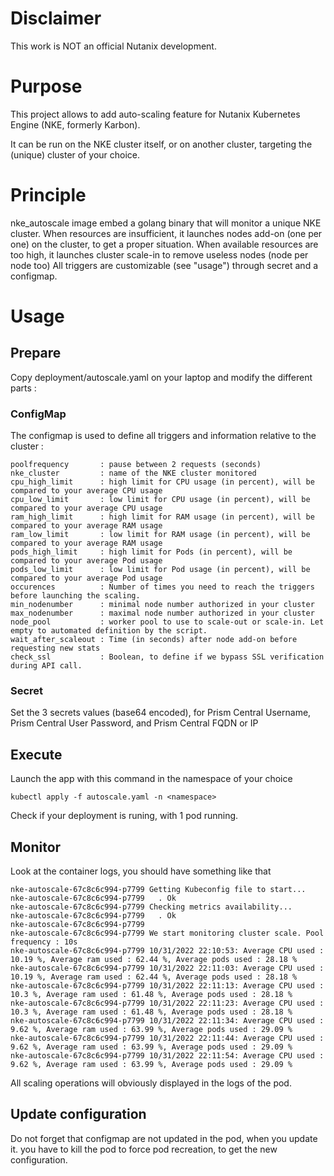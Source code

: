 # Disclaimer

This work is NOT an official Nutanix development. 

# Purpose

This project allows to add auto-scaling feature for Nutanix Kubernetes Engine (NKE, formerly Karbon).

It can be run on the NKE cluster itself, or on another cluster, targeting the (unique) cluster of your choice.

# Principle

nke_autoscale image embed a golang binary that will monitor a unique NKE cluster.
When resources are insufficient, it launches nodes add-on (one per one) on the cluster, to get a proper situation.
When available resources are too high, it launches cluster scale-in to remove useless nodes (node per node too)
All triggers are customizable (see "usage") through secret and a configmap.

# Usage

## Prepare

Copy deployment/autoscale.yaml on your laptop and modify the different parts :

### ConfigMap

The configmap is used to define all triggers and information relative to the cluster :
    
    poolfrequency       : pause between 2 requests (seconds)
    nke_cluster         : name of the NKE cluster monitored
    cpu_high_limit      : high limit for CPU usage (in percent), will be compared to your average CPU usage 
    cpu_low_limit       : low limit for CPU usage (in percent), will be compared to your average CPU usage 
    ram_high_limit      : high limit for RAM usage (in percent), will be compared to your average RAM usage 
    ram_low_limit       : low limit for RAM usage (in percent), will be compared to your average RAM usage 
    pods_high_limit     : high limit for Pods (in percent), will be compared to your average Pod usage 
    pods_low_limit      : low limit for Pod usage (in percent), will be compared to your average Pod usage 
    occurences          : Number of times you need to reach the triggers before launching the scaling.
    min_nodenumber      : minimal node number authorized in your cluster
    max_nodenumber      : maximal node number authorized in your cluster
    node_pool           : worker pool to use to scale-out or scale-in. Let empty to automated definition by the script.
    wait_after_scaleout : Time (in seconds) after node add-on before requesting new stats
    check_ssl           : Boolean, to define if we bypass SSL verification during API call.


### Secret

Set the 3 secrets values (base64 encoded), for Prism Central Username, Prism Central User Password, and Prism Central FQDN or IP

## Execute

Launch the app with this command in the namespace of your choice

    kubectl apply -f autoscale.yaml -n <namespace>

Check if your deployment is runing, with 1 pod running.

## Monitor

Look at the container logs, you should have something like that

    nke-autoscale-67c8c6c994-p7799 Getting Kubeconfig file to start...
    nke-autoscale-67c8c6c994-p7799   . Ok
    nke-autoscale-67c8c6c994-p7799 Checking metrics availability...
    nke-autoscale-67c8c6c994-p7799   . Ok
    nke-autoscale-67c8c6c994-p7799
    nke-autoscale-67c8c6c994-p7799 We start monitoring cluster scale. Pool frequency : 10s
    nke-autoscale-67c8c6c994-p7799 10/31/2022 22:10:53: Average CPU used : 10.19 %, Average ram used : 62.44 %, Average pods used : 28.18 %
    nke-autoscale-67c8c6c994-p7799 10/31/2022 22:11:03: Average CPU used : 10.19 %, Average ram used : 62.44 %, Average pods used : 28.18 %
    nke-autoscale-67c8c6c994-p7799 10/31/2022 22:11:13: Average CPU used : 10.3 %, Average ram used : 61.48 %, Average pods used : 28.18 %
    nke-autoscale-67c8c6c994-p7799 10/31/2022 22:11:23: Average CPU used : 10.3 %, Average ram used : 61.48 %, Average pods used : 28.18 %
    nke-autoscale-67c8c6c994-p7799 10/31/2022 22:11:34: Average CPU used : 9.62 %, Average ram used : 63.99 %, Average pods used : 29.09 %
    nke-autoscale-67c8c6c994-p7799 10/31/2022 22:11:44: Average CPU used : 9.62 %, Average ram used : 63.99 %, Average pods used : 29.09 %
    nke-autoscale-67c8c6c994-p7799 10/31/2022 22:11:54: Average CPU used : 9.62 %, Average ram used : 63.99 %, Average pods used : 29.09 %                          

All scaling operations will obviously displayed in the logs of the pod.

## Update configuration

Do not forget that configmap are not updated in the pod, when you update it. you have to kill the pod to force pod recreation, to get the new configuration.